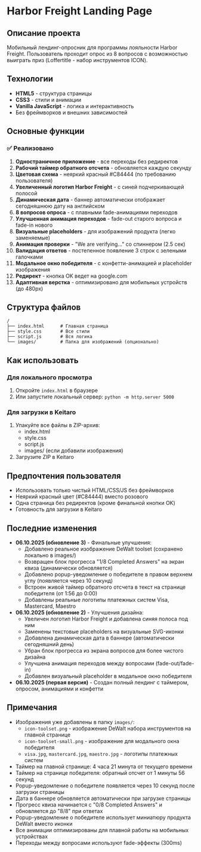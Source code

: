# Harbor Freight Landing Page

## Описание проекта
Мобильный лендинг-опросник для программы лояльности Harbor Freight. Пользователь проходит опрос из 8 вопросов с возможностью выиграть приз (Loffertitle - набор инструментов ICON).

## Технологии
- **HTML5** - структура страницы
- **CSS3** - стили и анимации
- **Vanilla JavaScript** - логика и интерактивность
- Без фреймворков и внешних зависимостей

## Основные функции

### ✅ Реализовано
1. **Одностраничное приложение** - все переходы без редиректов
2. **Рабочий таймер обратного отсчета** - обновляется каждую секунду
3. **Цветовая схема** - неяркий красный #C84444 (по требованию пользователя)
4. **Увеличенный логотип Harbor Freight** - с синей подчеркивающей полосой
5. **Динамическая дата** - баннер автоматически отображает сегодняшнюю дату на английском
6. **8 вопросов опроса** - с плавными fade-анимациями переходов
7. **Улучшенная анимация переходов** - fade-out старого вопроса и fade-in нового
8. **Визуальные placeholders** - для изображений продукта (легко заменяемые)
9. **Анимация проверки** - "We are verifying..." со спиннером (2.5 сек)
10. **Валидация ответов** - постепенное появление 3 строк с зелеными галочками
11. **Модальное окно победителя** - с конфетти-анимацией и placeholder изображения
12. **Редирект** - кнопка OK ведет на google.com
13. **Адаптивная верстка** - оптимизировано для мобильных устройств (до 480px)

## Структура файлов
```
/
├── index.html      # Главная страница
├── style.css       # Все стили
├── script.js       # Вся логика
└── images/         # Папка для изображений (опционально)
```

## Как использовать

### Для локального просмотра
1. Откройте `index.html` в браузере
2. Или запустите локальный сервер: `python -m http.server 5000`

### Для загрузки в Keitaro
1. Упакуйте все файлы в ZIP-архив:
   - index.html
   - style.css
   - script.js
   - images/ (если добавили изображения)
2. Загрузите ZIP в Keitaro

## Предпочтения пользователя
- Использовать только чистый HTML/CSS/JS без фреймворков
- Неяркий красный цвет (#C84444) вместо розового
- Одна страница без редиректов (кроме финальной кнопки OK)
- Готовность для загрузки в Keitaro

## Последние изменения
- **06.10.2025 (обновление 3)** - Финальные улучшения:
  - Добавлено реальное изображение DeWalt toolset (сохранено локально в images/)
  - Возвращен блок прогресса "1/8 Completed Answers" на экран квиза (динамически обновляется)
  - Добавлено popup-уведомление о победителе в правом верхнем углу (появляется через 10 секунд)
  - Встроен живой таймер обратного отсчета в текст на странице победителя (от 1:56 до 0:00)
  - Добавлены реальные логотипы платежных систем Visa, Mastercard, Maestro
- **06.10.2025 (обновление 2)** - Улучшения дизайна:
  - Увеличен логотип Harbor Freight и добавлена синяя полоса под ним
  - Заменены текстовые placeholders на визуальные SVG-иконки
  - Добавлена динамическая дата в баннере (автоматически сегодняшний день)
  - Убран блок прогресса из экрана вопросов для более чистого дизайна
  - Улучшена анимация переходов между вопросами (fade-out/fade-in)
  - Добавлен визуальный placeholder в модальное окно победителя
- **06.10.2025 (первая версия)** - Создан полный лендинг с таймером, опросом, анимациями и конфетти

## Примечания
- Изображения уже добавлены в папку `images/`:
  - `icon-toolset.png` - изображение DeWalt набора инструментов на главной странице
  - `icon-toolset-small.png` - изображение для модального окна победителя
  - `visa.jpg`, `mastercard.jpg`, `maestro.jpg` - логотипы платежных систем
- Таймер на главной странице: 4 часа 21 минута от текущего времени
- Таймер на странице победителя: обратный отсчет от 1 минуты 56 секунд
- Popup-уведомление о победителе появляется через 10 секунд после загрузки страницы
- Дата в баннере обновляется автоматически при загрузке страницы
- Прогресс квиза начинается с "0/8 Completed Answers" и обновляется до "8/8" при ответах
- Popup-уведомление о победителе использует миниатюру продукта DeWalt вместо иконки
- Все анимации оптимизированы для плавной работы на мобильных устройствах
- Переходы между вопросами используют fade-эффекты (300ms)

